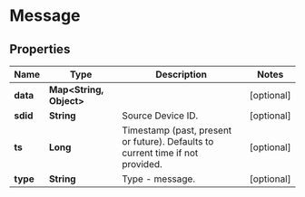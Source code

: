 
# Message

## Properties
Name | Type | Description | Notes
------------ | ------------- | ------------- | -------------
**data** | **Map&lt;String, Object&gt;** |  |  [optional]
**sdid** | **String** | Source Device ID. |  [optional]
**ts** | **Long** | Timestamp (past, present or future). Defaults to current time if not provided. |  [optional]
**type** | **String** | Type - message. |  [optional]



